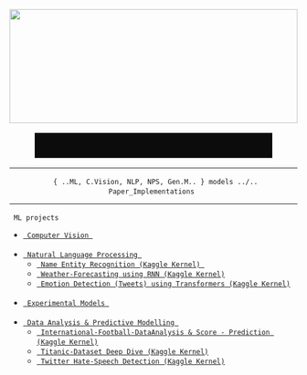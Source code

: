 <p align="center">
  <img src="extra/tech.gif" height="200" width ="100%"/>
</p>
<p align = "center">
  <img src = "extra/fillerstack2.gif" height = "auto" width = "auto" />
</p>
<hr>
<p align="center" ><code> { ..ML, C.Vision, NLP, NPS, Gen.M.. } models ../.. Paper_Implementations </code></p>
<hr>
<p align = "Left"><code> ML projects </code>
  <ul type = "o">
    <li><a href = "CV" ><code> Computer Vision </code></a></li><br>
    <li><a href = "Sequential Models"><code> Natural Language Processing </code></a><br>
    <ul type="s">
      <li><a href="https://www.kaggle.com/alikmondal/named-entity-recognition-using-rnn"><code> Name Entity Recognition (Kaggle Kernel) </code></a></li>
      <li><a href = "https://www.kaggle.com/alikmondal/weather-forecasting-using-rnn"><code> Weather-Forecasting using RNN (Kaggle Kernel)</code></a></li>
      <li><a href = "https://www.kaggle.com/alikmondal/emotion-detection-tweets-transformers"><code> Emotion Detection (Tweets) using Transformers (Kaggle Kernel)</code></a></li><br>
    </ul>
    </li>
    <li><a href = "Experimentals"><code> Experimental Models </code></a></li><br>
    <li><a href="#"><code> Data Analysis & Predictive Modelling </code></a>
      <ul type = "s">
        <li><a href = "https://www.kaggle.com/alikmondal/internationalfootball-game-result-predictor"><code> International-Football-DataAnalysis & Score - Prediction (Kaggle Kernel)</code></a></li>
        <li><a href = "https://www.kaggle.com/alikmondal/titanic-dataset-beginner-deep-dive"><code> Titanic-Dataset Deep Dive (Kaggle Kernel)</code></a></li>
        <li><a href = "https://www.kaggle.com/alikmondal/twitter-hate-speech-detection"><code> Twitter Hate-Speech Detection (Kaggle Kernel)</code></a></li>
    </li>
  </ul>
</p>
